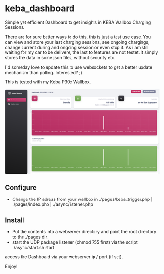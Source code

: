 # keba_dashboard
Simple yet efficient Dashboard to get insights in KEBA Wallbox Charging Sessions.

There are for sure better ways to do this, this is just a test use case. You can view and store your last charging sessions, see ongoing chargings, 
change current during and ongoing session or even stop it. As i am still waiting for my car to be delivere, the last to features are not testet.
It simply stores the data in some json files, without security etc.

I´d someday love to update this to use websockets to get a better update mechanism than polling. Interested? ;)

This is tested with my Keba P30c Wallbox.

![Keba Dashboard](https://github.com/Ph1975/keba_dashboard/blob/master/dashboard.png?raw=true)

## Configure
- Change the IP adress from your wallbox in ./pages/keba_trigger.php | ./pages/index.php | ./async/listener.php

## Install
- Put the contents into a webserver directory and point the root directory to the ./pages dir.
- start the UDP package listener (chmod 755 first) via the script ./async/start.sh start

access the Dashboard via your webserver ip / port (if set).

Enjoy! 

